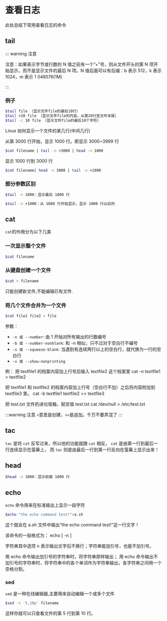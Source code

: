 # 查看日志

此处总结下常用查看日志的命令

## tail

::: warning 注意

注意：如果表示字节或行数的 N 值之前有一个”+”号，则从文件开头的第 N 项开始显示，而不是显示文件的最后 N 项。N 值后面可以有后缀：b 表示 512，k 表示 1024，m 表示 1 048576(1M)

:::

### 例子

```bash
$tail file （显示文件file的最后10行）
$tail +20 file （显示文件file的内容，从第20行至文件末尾）
$tail -c 10 file （显示文件file的最后10个字符）
```

Linux 如何显示一个文件的某几行(中间几行)

从第 3000 行开始，显示 1000 行。即显示 3000~3999 行

```bash
$cat filename | tail -n +3000 | head -n 1000
```

显示 1000 行到 3000 行

```bash
$cat filename| head -n 3000 | tail -n +1000
```

### 部分参数区别

```bash
$tail -n 1000：显示最后 1000 行

$tail -n +1000：从 1000 行开始显示，显示 1000 行以后的
```

## cat

`cat`的作用分为以下几类

### 一次显示整个文件

```bash
$cat filename
```

### 从键盘创建一个文件

```bash
$cat > filename
```

只能创建新文件,不能编辑已有文件.

### 将几个文件合并为一个文件

```bash
$cat file1 file2 > file
```

参数：

- `-n 或 --number`: 由 1 开始对所有输出的行数编号
- `-b 或 --number-nonblank`: 和 -n 相似，只不过对于空白行不编号
- `-s 或 --squeeze-blank`: 当遇到有连续两行以上的空白行，就代换为一行的空白行
- `-v 或 --show-nonprinting`

例：
把 textfile1 的档案内容加上行号后输入 textfile2 这个档案里
cat -n textfile1 > textfile2

把 textfile1 和 textfile2 的档案内容加上行号（空白行不加）之后将内容附加到 textfile3 里。
cat -b textfile1 textfile2 >> textfile3

把 test.txt 文件扔进垃圾箱，赋空值 test.txt
cat /dev/null > /etc/test.txt

:::warning 注意
`>`意思是创建，`>>`是追加。千万不要弄混了
:::

## tac

`tac` 是将 `cat` 反写过来，所以他的功能就跟 `cat` 相反， `cat` 是由第一行到最后一行连续显示在萤幕上，
而 `tac` 则是由最后一行到第一行反向在萤幕上显示出来！

## head

```bash
$head -n 1000：显示前面 1000 行
```

## echo

`echo` 命令用来在标准输出上显示一段字符

```bash
$echo "the echo command test!">a.sh
```

这个就会在 a.sh 文件中输出“the echo command test!”这一行文字！

该命令的一般格式为： echo [ -n ]

字符串其中选项 n 表示输出文字后不换行；字符串能加引号，也能不加引号。

用 echo 命令输出加引号的字符串时，将字符串原样输出；
用 echo 命令输出不加引号的字符串时，将字符串中的各个单词作为字符串输出，各字符串之间用一个空格分割。

### sed

`sed` 是一种在线编辑器,主要用来自动编辑一个或多个文件

```bash
$sed -n '5,10p' filename
```

这样你就可以只查看文件的第 5 行到第 10 行。
